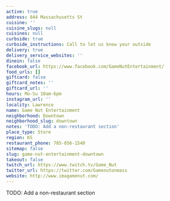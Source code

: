 ```yaml
---
active: true
address: 844 Massachusetts St
cuisine: ''
cuisine_slugs: null
cuisines: null
curbside: true
curbside_instructions: Call to let us know your outside
delivery: true
delivery_service_websites: ''
dinein: false
facebook_url: https://www.facebook.com/GameNutEntertainment/
food_urls: []
giftcard: false
giftcard_notes: ''
giftcard_url: ''
hours: Mo-Su 10am-6pm
instagram_url: ''
locality: Lawrence
name: Game Nut Entertainment
neighborhood: Downtown
neighborhood_slug: downtown
notes: 'TODO: Add a non-restaurant section'
place_type: Store
region: KS
restaurant_phone: 785-856-1540
sitemap: false
slug: game-nut-entertainment-downtown
takeout: false
twitch_url: https://www.twitch.tv/Game_Nut
twitter_url: https://twitter.com/Gamenutonmass
website: http://www.imagamenut.com/
---
```


TODO: Add a non-restaurant section